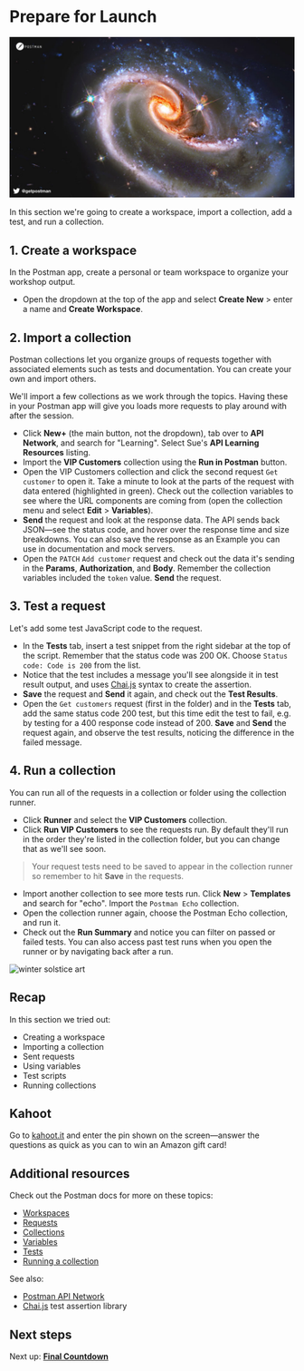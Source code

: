 # Prepare for Launch

![Launch](./Launch.jpg)

In this section we're going to create a workspace, import a collection, add a test, and run a collection.

## 1. Create a workspace

In the Postman app, create a personal or team workspace to organize your workshop output.

* Open the dropdown at the top of the app and select __Create New__ &gt; enter a name and __Create Workspace__.

## 2. Import a collection

Postman collections let you organize groups of requests together with associated elements such as tests and documentation. You can create your own and import others.

We'll import a few collections as we work through the topics. Having these in your Postman app will give you loads more requests to play around with after the session.

* Click **New+** (the main button, not the dropdown), tab over to **API Network**, and search for "Learning". Select Sue's __API Learning Resources__ listing.
* Import the __VIP Customers__ collection using the **Run in Postman** button.
* Open the VIP Customers collection and click the second request `Get customer` to open it. Take a minute to look at the parts of the request with data entered (highlighted in green). Check out the collection variables to see where the URL components are coming from (open the collection menu and select __Edit__ &gt; __Variables__).
* __Send__ the request and look at the response data. The API sends back JSON—see the status code, and hover over the response time and size breakdowns. You can also save the response as an Example you can use in documentation and mock servers.
* Open the `PATCH` `Add customer` request and check out the data it's sending in the __Params__, __Authorization__, and __Body__. Remember the collection variables included the `token` value. __Send__ the request.

## 3. Test a request

Let's add some test JavaScript code to the request.

* In the **Tests** tab, insert a test snippet from the right sidebar at the top of the script. Remember that the status code was 200 OK. Choose `Status code: Code is 200` from the list.
* Notice that the test includes a message you'll see alongside it in test result output, and uses [Chai.js](https://www.chaijs.com/) syntax to create the assertion.
* __Save__ the request and __Send__ it again, and check out the __Test Results__.
* Open the `Get customers` request (first in the folder) and in the __Tests__ tab, add the same status code 200 test, but this time edit the test to fail, e.g. by testing for a 400 response code instead of 200. __Save__ and __Send__ the request again, and observe the test results, noticing the difference in the failed message.

## 4. Run a collection

You can run all of the requests in a collection or folder using the collection runner.

* Click __Runner__ and select the __VIP Customers__ collection.
* Click __Run VIP Customers__ to see the requests run. By default they'll run in the order they're listed in the collection folder, but you can change that as we'll see soon.

> Your request tests need to be saved to appear in the collection runner so remember to hit __Save__ in the requests.

* Import another collection to see more tests run. Click __New__ &gt; __Templates__ and search for "echo". Import the `Postman Echo` collection.
* Open the collection runner again, choose the Postman Echo collection, and run it.
* Check out the __Run Summary__ and notice you can filter on passed or failed tests. You can also access past test runs when you open the runner or by navigating back after a run.

![[winter solstice art](https://apod.nasa.gov/apod/image/1712/WinterSolsticeMW_Seip.jpg)](https://apod.nasa.gov/apod/image/1712/WinterSolsticeMW_Seip.jpg)

## Recap

In this section we tried out:

* Creating a workspace
* Importing a collection
* Sent requests
* Using variables
* Test scripts
* Running collections

## Kahoot

Go to [kahoot.it](https://kahoot.it/) and enter the pin shown on the screen—answer the questions as quick as you can to win an Amazon gift card!

## Additional resources

Check out the Postman docs for more on these topics:

* [Workspaces](https://learning.postman.com/docs/postman/workspaces/intro-to-workspaces)
* [Requests](https://learning.postman.com/docs/postman/sending-api-requests/requests/)
* [Collections](https://learning.postman.com/docs/postman/collections/intro-to-collections/)
* [Variables](https://learning.postman.com/docs/postman/variables-and-environments/variables/)
* [Tests](https://learning.postman.com/docs/postman/scripts/test-scripts/)
* [Running a collection](https://learning.postman.com/docs/postman/collection-runs/intro-to-collection-runs/)

See also:

* [Postman API Network](https://explore.postman.com/)
* [Chai.js](https://www.chaijs.com/) test assertion library

## Next steps

Next up: __[Final Countdown](./part2-FinalCountdown.md)__
